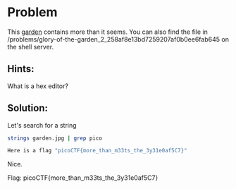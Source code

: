 # Problem
This [garden](https://2019shell1.picoctf.com/static/86137520022d967547d5a2c99f4231f2/garden.jpg) contains more than it seems. You can also find the file in /problems/glory-of-the-garden_2_258af8e13bd7259207af0b0ee6fab645 on the shell server.

## Hints:
What is a hex editor?

## Solution:

Let's search for a string
```bash
strings garden.jpg | grep pico

Here is a flag "picoCTF{more_than_m33ts_the_3y31e0af5C7}"
```
Nice.

Flag: picoCTF{more_than_m33ts_the_3y31e0af5C7}
